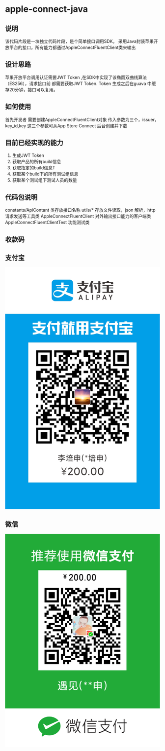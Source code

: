 # apple-connect-java

## 说明
该代码片段是一块独立代码片段，是个简单接口调用SDK。
采用Java封装苹果开放平台的接口，所有能力都通过AppleConnectFluentClient类来输出

## 设计思路
苹果开放平台调用认证需要JWT Token ,在SDK中实现了该椭圆双曲线算法（ES256），请求接口前
都需要获取JWT Token. Token 生成之后在guava 中缓存20分钟，接口可以复用。

## 如何使用
首先开发者 需要创建AppleConnectFluentClient对象 传入参数为三个，issuer，key_id,key
这三个参数可从App Store Connect 后台创建并下载

## 目前已经实现的能力
1. 生成JWT Token
2. 获取产品的所有build信息
3. 获取指定的build信息T
4. 获取某个build下的所有测试组信息
5. 获取某个测试组下测试人员的数量

## 代码包说明
constants/ApiContant 类存放接口名称
utils/*  存放文件读取，json 解析，http 请求发送等工具类
AppleConnectFluentClient 对外输出接口能力的客户端类
AppleConnectFluentClientTest 功能测试类

## 收款码

## 支付宝

![收款码](https://github.com/lipeishen/apple-connect-java/blob/master/img/alipay.jpeg)

## 微信

![收款码](https://github.com/lipeishen/apple-connect-java/blob/master/img/weichat.png)

